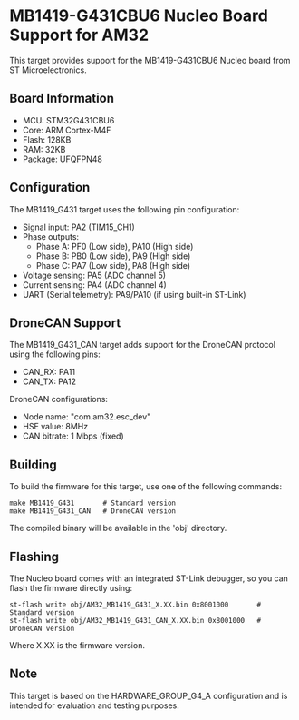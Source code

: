 # MB1419-G431CBU6 Nucleo Board Support for AM32

This target provides support for the MB1419-G431CBU6 Nucleo board from ST Microelectronics.

## Board Information
- MCU: STM32G431CBU6
- Core: ARM Cortex-M4F
- Flash: 128KB
- RAM: 32KB
- Package: UFQFPN48

## Configuration
The MB1419_G431 target uses the following pin configuration:

- Signal input: PA2 (TIM15_CH1)
- Phase outputs:
  - Phase A: PF0 (Low side), PA10 (High side)
  - Phase B: PB0 (Low side), PA9 (High side)
  - Phase C: PA7 (Low side), PA8 (High side)
- Voltage sensing: PA5 (ADC channel 5)
- Current sensing: PA4 (ADC channel 4)
- UART (Serial telemetry): PA9/PA10 (if using built-in ST-Link)

## DroneCAN Support
The MB1419_G431_CAN target adds support for the DroneCAN protocol using the following pins:
- CAN_RX: PA11
- CAN_TX: PA12

DroneCAN configurations:
- Node name: "com.am32.esc_dev"
- HSE value: 8MHz
- CAN bitrate: 1 Mbps (fixed)

## Building

To build the firmware for this target, use one of the following commands:

```
make MB1419_G431       # Standard version
make MB1419_G431_CAN   # DroneCAN version
```

The compiled binary will be available in the 'obj' directory.

## Flashing

The Nucleo board comes with an integrated ST-Link debugger, so you can flash the firmware directly using:

```
st-flash write obj/AM32_MB1419_G431_X.XX.bin 0x8001000       # Standard version
st-flash write obj/AM32_MB1419_G431_CAN_X.XX.bin 0x8001000   # DroneCAN version
```

Where X.XX is the firmware version.

## Note

This target is based on the HARDWARE_GROUP_G4_A configuration and is intended for evaluation and testing purposes. 